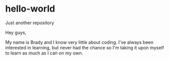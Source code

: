 # hello-world
Just another repository

Hey guys,

My name is Brady and I know very little about coding. I've always been interested in learning, but never had the chance so I'm taking it upon myself to learn as much as I can on my own.
